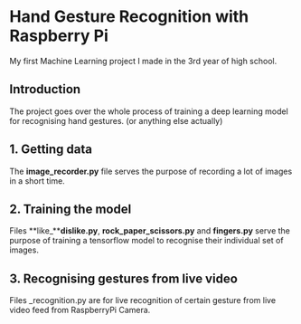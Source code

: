 # Hand Gesture Recognition with Raspberry Pi

My first Machine Learning project I made in the 3rd year of high school.

## Introduction

The project goes over the whole process of training a deep learning model for recognising hand gestures. (or anything else actually)

## 1. Getting data

The **image_recorder.py** file serves the purpose of recording a lot of images in a short time.

## 2. Training the model

Files **like_****dislike.py**, **rock_paper_scissors.py** and **fingers.py** serve the purpose of training a tensorflow model to recognise their individual set of images.

## 3. Recognising gestures from live video

Files <gesture-name>_recognition.py are for live recognition of certain gesture from live video feed from RaspberryPi Camera.
